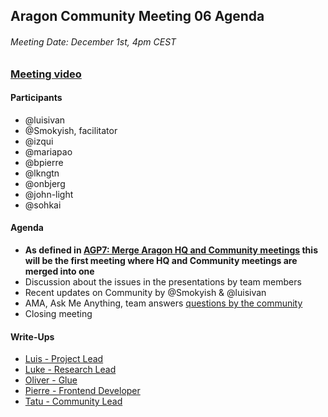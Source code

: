 ## Aragon Community Meeting 06 Agenda

###### Meeting Date: December 1st, 4pm CEST
### [Meeting video](https://www.youtube.com/c/AragonProject)

#### Participants
- @luisivan
- @Smokyish, facilitator
- @izqui
- @mariapao
- @bpierre
- @lkngtn
- @onbjerg
- @john-light
- @sohkai

#### Agenda
- **As defined in [AGP7: Merge Aragon HQ and Community meetings](https://github.com/aragon/governance/issues/15) this will be the first meeting where HQ and Community meetings are merged into one**
- Discussion about the issues in the presentations by team members
- Recent updates on Community by @Smokyish & @luisivan
- AMA, Ask Me Anything, team answers [questions by the community](https://www.reddit.com/r/aragonproject/comments/7bsd70/aragon_community_meeting_05_ama_thread/)
- Closing meeting

#### Write-Ups
- [Luis - Project Lead](../community/write-ups/cm06/luis/)
- [Luke - Research Lead](../community/write-ups/cm06/luke/)
- [Oliver - Glue](../community/write-ups/cm06/oliver/)
- [Pierre - Frontend Developer](../community/write-ups/cm06/pierre/)
- [Tatu - Community Lead](../community/write-ups/cm06/tatu/)
